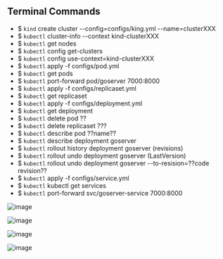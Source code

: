 ## Terminal Commands 
* $ `kind` create cluster --config=configs/king.yml --name=clusterXXX
* $ `kubectl` cluster-info --context kind-clusterXXX
* $ `kubectl` get nodes
* $ `kubectl` config get-clusters
* $ `kubectl` config use-context=kind-clusterXXX 
* $ `kubectl` apply -f configs/pod.yml
* $ `kubectl` get pods
* $ `kubectl` port-forward pod/goserver 7000:8000
* $ `kubectl` apply -f configs/replicaset.yml
* $ `kubectl` get replicaset
* $ `kubectl` apply -f configs/deployment.yml
* $ `kubectl` get deployment
* $ `kubectl` delete pod ??
* $ `kubectl` delete replicaset ???
* $ `kubectl` describe pod ??name??
* $ `kubectl` describe deployment goserver
* $ `kubectl` rollout history deployment goserver (revisions)
* $ `kubectl` rollout undo deployment goserver (LastVersion)
* $ `kubectl` rollout undo deployment goserver --to-resision=??code revision??
* $ `kubectl` apply -f configs/service.yml 
* $ `kubectl` kubectl get services
* $ `kubectl` port-forward svc/goserver-service 7000:8000

![image](https://github.com/ivsonv/k8s-steps-initials/assets/63156114/7e896790-1ea4-4922-ba21-7fa638c68d7a)

![image](https://github.com/ivsonv/k8s-steps-initials/assets/63156114/967f1d12-8170-458d-a16e-8ba5fc235906)

![image](https://github.com/ivsonv/k8s-steps-initials/assets/63156114/16698637-24a0-4b4f-b441-fecbf20fe72c)

![image](https://github.com/ivsonv/k8s-steps-initials/assets/63156114/44ca2759-b34d-4464-b0c8-dc5a0215aca9)


